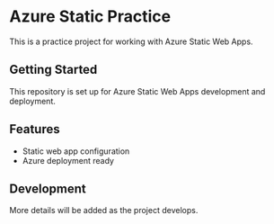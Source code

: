 # Azure Static Practice

This is a practice project for working with Azure Static Web Apps.

## Getting Started

This repository is set up for Azure Static Web Apps development and deployment.

## Features

- Static web app configuration
- Azure deployment ready

## Development

More details will be added as the project develops. 